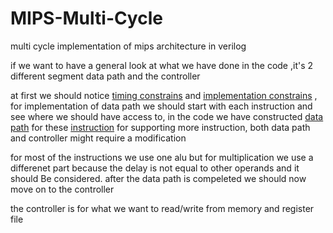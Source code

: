 # MIPS-Multi-Cycle
multi cycle implementation of mips architecture in verilog

if we want to have a general look at what we have done in the code ,it's 2 different segment data path and the controller

at first we should notice [timing constrains](timingconst.png) and [implementation constrains](implconst.png) , for implementation of data path we should start with each instruction and see where we should have access to, in the code we have constructed  [data path](initialdatapath,png) for these [instruction](instructionset.png)
for supporting more instruction, both data path and controller might require a modification

for most of the instructions we use one alu but for multiplication we use a differenet part  because the delay is not equal to other operands and it should Be considered.
after the data path is compeleted we should now move on to the controller 

the controller is for what we want to read/write from memory and register file

